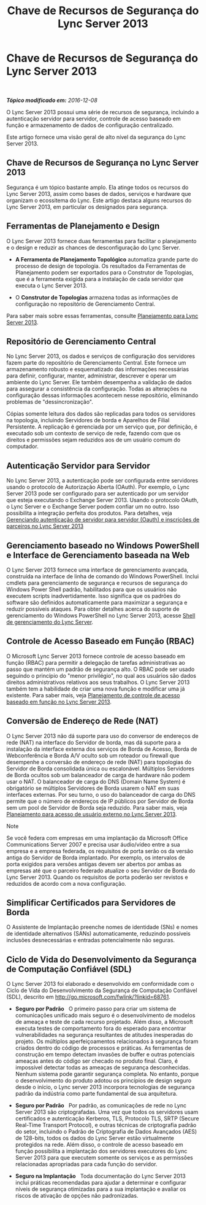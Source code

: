 ﻿---
title: Chave de Recursos de Segurança do Lync Server 2013
TOCTitle: Chave de Recursos de Segurança do Lync Server 2013
ms:assetid: bf2a3b8f-73c6-47e1-8c9e-ca1dc1a502bf
ms:mtpsurl: https://technet.microsoft.com/pt-br/library/Dn342829(v=OCS.15)
ms:contentKeyID: 56270468
ms.date: 12/10/2016
mtps_version: v=OCS.15
ms.translationtype: HT
---

# Chave de Recursos de Segurança do Lync Server 2013

 

_**Tópico modificado em:** 2016-12-08_

O Lync Server 2013 possui uma série de recursos de segurança, incluindo a autenticação servidor para servidor, controle de acesso baseado em função e armazenamento de dados de configuração centralizado.

Este artigo fornece uma visão geral de alto nível da segurança do Lync Server 2013.

## Chave de Recursos de Segurança no Lync Server 2013

Segurança é um tópico bastante amplo. Ela atinge todos os recursos do Lync Server 2013, assim como bases de dados, serviços e hardware que organizam o ecossitema do Lync. Este artigo destaca alguns recursos do Lync Server 2013, em particular os designados para segurança.

## Ferramentas de Planejamento e Design

O Lync Server 2013 fornece duas ferramentas para facilitar o planejamento e o design e reduzir as chances de desconfiguração do Lync Server.

  - **A Ferramenta de Planejamento Topológico** automatiza grande parte do processo de design de topologia. Os resultados da Ferramentas de Planejamento podem ser exportados para o Construtor de Topologias, que é a ferramenta exigida para a instalação de cada servidor que executa o Lync Server 2013.

  - O **Construtor de Topologias** armazena todas as informações de configuração no repositório de Gerenciamento Central.

Para saber mais sobre essas ferramentas, consulte [Planejamento para Lync Server 2013](lync-server-2013-planning.md).

## Repositório de Gerenciamento Central

No Lync Server 2013, os dados e serviços de configuração dos servidores fazem parte do repositório de Gerenciamento Central. Este fornece um armazenamento robusto e esquematizado das informações necessárias para definir, configurar, manter, administrar, descrever e operar um ambiente do Lync Server. Ele também desempenha a validação de dados para assegurar a consistência da configuração. Todas as alterações na configuração dessas informações acontecem nesse repositório, eliminando problemas de "dessincronização".

Cópias somente leitura dos dados são replicadas para todos os servidores na topologia, incluindo Servidores de borda e Aparelhos de Filial Persistente. A replicação é gerenciada por um serviço que, por definição, é executado sob um contexto de serviço de rede, fazendo com que os direitos e permissões sejam reduzidos aos de um usuário comum do computador.

## Autenticação Servidor para Servidor

No Lync Server 2013, a autenticação pode ser configurada entre servidores usando o protocolo de Autorização Aberta (OAuth). Por exemplo, o Lync Server 2013 pode ser configurado para ser autenticado por um servidor que esteja executando o Exchange Server 2013. Usando o protocolo OAuth, o Lync Server e o Exchange Server podem confiar um no outro. Isso possibilita a integração perfeita dos produtos. Para detalhes, veja [Gerenciando autenticação de servidor para servidor (Oauth) e inscrições de parceiros no Lync Server 2013](lync-server-2013-managing-server-to-server-authentication-oauth-and-partner-applications.md)

## Gerenciamento baseado no Windows PowerShell e Interface de Gerenciamento baseada na Web

O Lync Server 2013 fornece uma interface de gerenciamento avançada, construída na interface de linha de comando do Windows PowerShell. Inclui cmdlets para gerenciamento de segurança e recursos de segurança do Windows Power Shell padrão, habilitados para que os usuários não executem scripts inadvertidamente. Isso significa que os padrões do software são definidos automaticamente para maximizar a segurança e reduzir possíveis ataques. Para obter detalhes acerca do suporte de gerenciamento do Windows PowerShell no Lync Server 2013, acesse [Shell de gerenciamento do Lync Server](lync-server-2013-lync-server-management-shell.md).

## Controle de Acesso Baseado em Função (RBAC)

O Microsoft Lync Server 2013 fornece controle de acesso baseado em função (RBAC) para permitir a delegação de tarefas administrativas ao passo que mantém um padrão de segurança alto. O RBAC pode ser usado seguindo o princípio do "menor privilégio", no qual aos usuários são dados direitos administrativos relativos aos seus trabalhos. O Lync Server 2013 também tem a habilidade de criar uma nova função e modificar uma já existente. Para saber mais, veja [Planejamento de controle de acesso baseado em função no Lync Server 2013](lync-server-2013-planning-for-role-based-access-control.md).

## Conversão de Endereço de Rede (NAT)

O Lync Server 2013 não dá suporte para uso do conversor de endereços de rede (NAT) na interface do Servidor de borda, mas dá suporte para a instalação da interface externa dos serviços de Borda de Acesso, Borda de Webconferência e Borda A/V oculto sob um roteador ou firewall que desempenhe a conversão de endereço de rede (NAT) para topologias do Servidor de Borda consolidada única ou escalonável. Múltiplos Servidores de Borda ocultos sob um balanceador de carga de hardware não podem usar o NAT. O balanceador de carga do DNS (Domain Name System) é obrigatório se múltiplos Servidores de Borda usarem o NAT em suas interfaces externas. Por seu turno, o uso do balanceador de carga do DNS permite que o número de endereços de IP públicos por Servidor de Borda sem um pool de Servidor de Borda seja reduzido. Para saber mais, veja [Planejamento para acesso de usuário externo no Lync Server 2013](lync-server-2013-planning-for-external-user-access.md).

> [!note]  
> Se você federa com empresas em uma implantação da Microsoft Office Communications Server 2007 e precisa usar áudio/vídeo entre a sua empresa e a empresa federada, os requisitos de porta serão os da versão antiga do Servidor de Borda implantado. Por exemplo, os intervalos de porta exigidos para versões antigas devem ser abertos por ambas as empresas até que o parceiro federado atualize o seu Servidor de Borda do Lync Server 2013. Quando os requisitos de porta poderão ser revistos e reduzidos de acordo com a nova configuração.

## Simplificar Certificados para Servidores de Borda

O Assistente de Implantação preenche nomes de identidade (SNs) e nomes de identidade alternativos (SANs) automaticamente, reduzindo possíveis inclusões desnecessárias e entradas potencialmente não seguras.

## Ciclo de Vida do Desenvolvimento da Segurança de Computação Confiável (SDL)

O Lync Server 2013 foi elaborado e desenvolvido em conformidade com o Ciclo de Vida do Desenvolvimento da Segurança de Computação Confiável (SDL), descrito em <http://go.microsoft.com/fwlink/?linkid=68761>.

  - **Seguro por Padrão**   O primeiro passo para criar um sistema de comunicações unificado mais seguro é o desenvolvimento de modelos de ameaça e teste de cada recurso projetado. Além disso, a Microsoft executa testes de comportamento fora do esperado para encontrar vulnerabilidades na segurança resultantes de atitudes inesperadas do projeto. Os múltiplos aperfeiçoamentos relacionados à segurança foram criados dentro do código de processos e práticas. As ferramentas de construção em tempo detectam invasões de buffer e outras potenciais ameaças antes do código ser checado no produto final. Claro, é impossível detectar todas as ameaças de segurança desconhecidas. Nenhum sistema pode garantir segurança completa. No entanto, porque o desenvolvimento do produto adotou os princípios de design seguro desde o início, o Lync server 2013 incorpora tecnologias de segurança padrão da indústria como parte fundamental de sua arquitetura.

  - **Seguro por Padrão**   Por padrão, as comunicações de rede no Lync Server 2013 são criptografadas. Uma vez que todos os servidores usam certificados e autenticação Kerberos, TLS, Protocolo TLS, SRTP (Secure Real-Time Transport Protocol), e outras técnicas de criptografia padrão do setor, incluindo o Padrão de Criptografia de Dados Avançados (AES) de 128-bits, todos os dados do Lync Server estão virtualmente protegidos na rede. Além disso, o controle de acesso baseado em função possibilita a implantação dos servidores executores do Lync Server 2013 para que executem somente os serviços e as permissões relacionadas apropriadas para cada função do servidor.

  - **Seguro na Implantação**   Toda documentação do Lync Server 2013 inclui práticas recomendadas para ajudar a determinar e configurar níveis de segurança otimizadas para a sua implantação e avaliar os riscos de ativação de opções não padronizadas.

